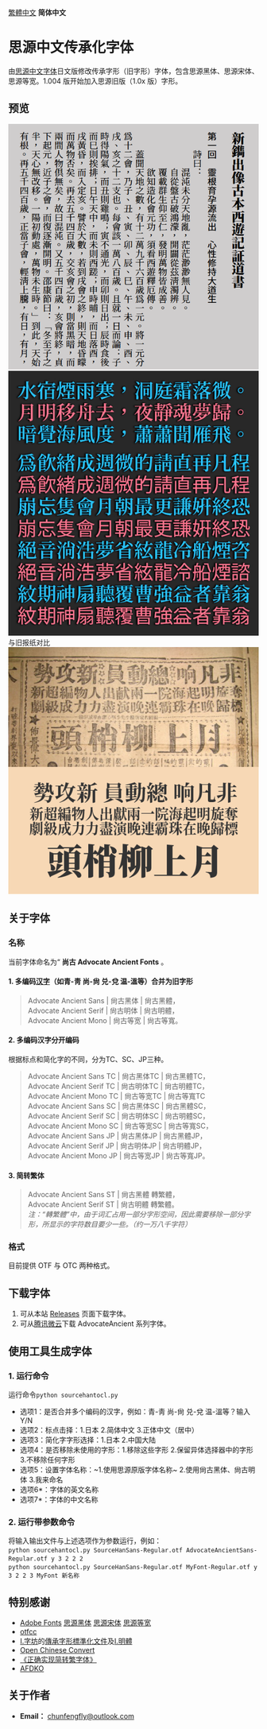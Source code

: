 [繁體中文](https://github.com/GuiWonder/SourceHanToClassic#思源中文傳承化字體) **简体中文**

# 思源中文传承化字体
由[思源中文字体](https://github.com/adobe-fonts)日文版修改传承字形（旧字形）字体，包含思源黑体、思源宋体、思源等宽。1.004 版开始加入思源旧版（1.0x 版）字形。

## 预览
![image](./pic/aa0001.png)  
![image](./pic/Pic003.jpg)  
与旧报纸对比<br />
![image](./pic/Pic002.png)  
## 关于字体
### 名称
当前字体命名为“ **尚古 Advocate Ancient Fonts** 。
#### 1. 多编码[汉字](./main/mulcodechar.txt)（如青-靑 尚-尙 兑-兌 温-溫等）合并为旧字形
> Advocate Ancient Sans | 尙古黑体 | 尙古黑體，<br />
> Advocate Ancient Serif | 尙古明体 | 尙古明體，<br />
> Advocate Ancient Mono | 尙古等宽 | 尙古等寬。<br />
#### 2. 多编码汉字分开编码
根据标点和简化字的不同，分为TC、SC、JP三种。<br />
> Advocate Ancient Sans TC | 尙古黑体TC | 尙古黑體TC，<br />
> Advocate Ancient Serif TC | 尙古明体TC | 尙古明體TC，<br />
> Advocate Ancient Mono TC | 尙古等宽TC | 尙古等寬TC<br />
> Advocate Ancient Sans SC | 尙古黑体SC | 尙古黑體SC，<br />
> Advocate Ancient Serif SC | 尙古明体SC | 尙古明體SC，<br />
> Advocate Ancient Mono SC | 尙古等宽SC | 尙古等寬SC，<br />
> Advocate Ancient Sans JP | 尙古黑体JP | 尙古黑體JP，<br />
> Advocate Ancient Serif JP | 尙古明体JP | 尙古明體JP，<br />
> Advocate Ancient Mono JP | 尙古等宽JP | 尙古等寬JP。<br />
#### 3. 简转繁体
> Advocate Ancient Sans ST | 尙古黑體 轉繁體，<br />
> Advocate Ancient Serif ST | 尙古明體 轉繁體。<br />
> *注：“轉繁體”中，由于词汇占用一部分字形空间，因此需要移除一部分字形，所显示的字符数目要少一些。（约一万八千字符）*
### 格式
目前提供 OTF 与 OTC 两种格式。

## 下载字体
1. 可从本站 [Releases](https://github.com/GuiWonder/SourceHanToClassic/releases) 页面下载字体。
2. 可从[腾讯微云](https://share.weiyun.com/VEoOc5xK)下载 AdvocateAncient 系列字体。

## 使用工具生成字体
### 1. 运行命令
运行命令`python sourcehantocl.py`
* 选项1：是否合并多个编码的汉字，例如：青-靑 尚-尙 兑-兌 温-溫等？输入Y/N
* 选项2：标点击择：1.日本 2.简体中文 3.正体中文（居中）
* 选项3：简化字字形选择：1.日本 2.中国大陆
* 选项4：是否移除未使用的字形：1.移除这些字形 2.保留异体选择器中的字形 3.不移除任何字形
* 选项5：设置字体名称：~1.使用思源原版字体名称~ 2.使用尙古黑体、尙古明体 3.我来命名
* 选项6*：字体的英文名称
* 选项7*：字体的中文名称
### 2. 运行带参数命令
将输入输出文件与上述选项作为参数运行，例如：<br /> 
`python sourcehantocl.py SourceHanSans-Regular.otf AdvocateAncientSans-Regular.otf y 3 2 2 2`<br />
`python sourcehantocl.py SourceHanSans-Regular.otf MyFont-Regular.otf y 3 2 2 3 MyFont 新名称`

## 特别感谢
* [Adobe Fonts](https://github.com/adobe-fonts) [思源黑体](https://github.com/adobe-fonts/source-han-sans) [思源宋体](https://github.com/adobe-fonts/source-han-serif) [思源等宽](https://github.com/adobe-fonts/source-han-mono)
* [otfcc](https://github.com/caryll/otfcc)
* [I.字坊](https://github.com/ichitenfont)的[傳承字形標準化文件](https://github.com/ichitenfont/inheritedglyphs)及[I.明體](https://github.com/ichitenfont/I.Ming)
* [Open Chinese Convert](https://github.com/BYVoid/OpenCC) 
* [《正确实现简转繁字体》](https://ayaka.shn.hk/s2tfont/)
* [AFDKO](https://github.com/adobe-type-tools/afdko/)
## 关于作者
- **Email：** chunfengfly@outlook.com
